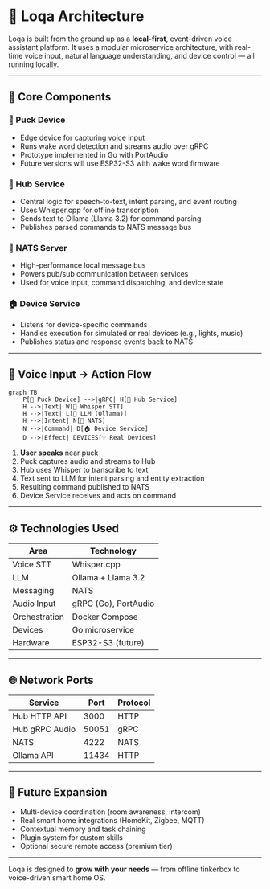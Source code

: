 # 🧠 Loqa Architecture

Loqa is built from the ground up as a **local-first**, event-driven voice assistant platform. It uses a modular microservice architecture, with real-time voice input, natural language understanding, and device control — all running locally.

---

## 🧱 Core Components

### 🎤 Puck Device
- Edge device for capturing voice input
- Runs wake word detection and streams audio over gRPC
- Prototype implemented in Go with PortAudio
- Future versions will use ESP32-S3 with wake word firmware

### 🧠 Hub Service
- Central logic for speech-to-text, intent parsing, and event routing
- Uses Whisper.cpp for offline transcription
- Sends text to Ollama (Llama 3.2) for command parsing
- Publishes parsed commands to NATS message bus

### 📡 NATS Server
- High-performance local message bus
- Powers pub/sub communication between services
- Used for voice input, command dispatching, and device state

### 🏠 Device Service
- Listens for device-specific commands
- Handles execution for simulated or real devices (e.g., lights, music)
- Publishes status and response events back to NATS

---

## 🔁 Voice Input → Action Flow

```mermaid
graph TB
    P[🎤 Puck Device] -->|gRPC| H[🧠 Hub Service]
    H -->|Text| W[📝 Whisper STT]
    H -->|Text| L[🤖 LLM (Ollama)]
    H -->|Intent| N[📡 NATS]
    N -->|Command| D[🏠 Device Service]
    D -->|Effect| DEVICES[💡 Real Devices]
```

1. **User speaks** near puck
2. Puck captures audio and streams to Hub
3. Hub uses Whisper to transcribe to text
4. Text sent to LLM for intent parsing and entity extraction
5. Resulting command published to NATS
6. Device Service receives and acts on command

---

## ⚙️ Technologies Used

| Area         | Technology              |
|--------------|--------------------------|
| Voice STT    | Whisper.cpp              |
| LLM          | Ollama + Llama 3.2       |
| Messaging    | NATS                     |
| Audio Input  | gRPC (Go), PortAudio     |
| Orchestration| Docker Compose           |
| Devices      | Go microservice          |
| Hardware     | ESP32-S3 (future)        |

---

## 🌐 Network Ports

| Service         | Port | Protocol |
|------------------|------|----------|
| Hub HTTP API     | 3000 | HTTP     |
| Hub gRPC Audio   | 50051| gRPC     |
| NATS             | 4222 | NATS     |
| Ollama API       | 11434| HTTP     |

---

## 🚀 Future Expansion

- Multi-device coordination (room awareness, intercom)
- Real smart home integrations (HomeKit, Zigbee, MQTT)
- Contextual memory and task chaining
- Plugin system for custom skills
- Optional secure remote access (premium tier)

---

Loqa is designed to **grow with your needs** — from offline tinkerbox to voice-driven smart home OS.